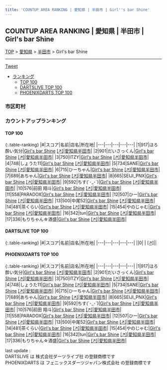 ```yaml
---
title: 'COUNTUP AREA RANKING | 愛知県 | 半田市 | Girl''s bar Shine'
---
```

## COUNTUP AREA RANKING | 愛知県 | 半田市 | Girl's bar Shine

[TOP](/darts/rank/) > [愛知県](/darts/rank/愛知県/) > [半田市](/darts/rank/愛知県/半田市/) > Girl's bar Shine

___

<a href="https://twitter.com/share?ref_src=twsrc%5Etfw" data-text="COUNTUP AREA RANKING | 愛知県半田市Girl's bar Shine" class="twitter-share-button" data-hashtags="DARTSLIVE,PHOENIXDARTS,darts,ダーツ" data-show-count="false">Tweet</a>

* [ランキング](#カウントアップランキング)
    * [TOP 100](#top-100)
    * [DARTSLIVE TOP 100](#dartslive-top-100)
    * [PHOENIXDARTS TOP 100](#phoenixdarts-top-100)

### 市区町村

<ul>

</ul>

### カウントアップランキング

#### TOP 100



{:.table-ranking}
|#|スコア|名前|店名|所在地|
|---|---|---|---|---|
|1|917|<span class="rank-name-pd">ほろ酔い気分</span>|<a href="/darts/rank/shops/53381.html">Girl's bar Shine</a> <a href="https://vs.phoenixdarts.com/jp/shop/shopDetailInfo/s_53381?s_seq=53381">[↗]</a>|<a href="/darts/rank/愛知県/半田市">愛知県半田市</a>|
|2|901|<span class="rank-name-pd">だいさっくん</span>|<a href="/darts/rank/shops/53381.html">Girl's bar Shine</a> <a href="https://vs.phoenixdarts.com/jp/shop/shopDetailInfo/s_53381?s_seq=53381">[↗]</a>|<a href="/darts/rank/愛知県/半田市">愛知県半田市</a>|
|3|750|<span class="rank-name-pd">ITZY</span>|<a href="/darts/rank/shops/53381.html">Girl's bar Shine</a> <a href="https://vs.phoenixdarts.com/jp/shop/shopDetailInfo/s_53381?s_seq=53381">[↗]</a>|<a href="/darts/rank/愛知県/半田市">愛知県半田市</a>|
|4|748|<span class="rank-name-pd">しょうた11</span>|<a href="/darts/rank/shops/53381.html">Girl's bar Shine</a> <a href="https://vs.phoenixdarts.com/jp/shop/shopDetailInfo/s_53381?s_seq=53381">[↗]</a>|<a href="/darts/rank/愛知県/半田市">愛知県半田市</a>|
|5|734|<span class="rank-name-pd">SANE</span>|<a href="/darts/rank/shops/53381.html">Girl's bar Shine</a> <a href="https://vs.phoenixdarts.com/jp/shop/shopDetailInfo/s_53381?s_seq=53381">[↗]</a>|<a href="/darts/rank/愛知県/半田市">愛知県半田市</a>|
|6|715|<span class="rank-name-pd">ひーちゃん</span>|<a href="/darts/rank/shops/53381.html">Girl's bar Shine</a> <a href="https://vs.phoenixdarts.com/jp/shop/shopDetailInfo/s_53381?s_seq=53381">[↗]</a>|<a href="/darts/rank/愛知県/半田市">愛知県半田市</a>|
|7|689|<span class="rank-name-pd">あちゃん</span>|<a href="/darts/rank/shops/53381.html">Girl's bar Shine</a> <a href="https://vs.phoenixdarts.com/jp/shop/shopDetailInfo/s_53381?s_seq=53381">[↗]</a>|<a href="/darts/rank/愛知県/半田市">愛知県半田市</a>|
|8|665|<span class="rank-name-pd">SEIJI_PNX</span>|<a href="/darts/rank/shops/53381.html">Girl's bar Shine</a> <a href="https://vs.phoenixdarts.com/jp/shop/shopDetailInfo/s_53381?s_seq=53381">[↗]</a>|<a href="/darts/rank/愛知県/半田市">愛知県半田市</a>|
|9|592|<span class="rank-name-pd">ちす(´･_･`)</span>|<a href="/darts/rank/shops/53381.html">Girl's bar Shine</a> <a href="https://vs.phoenixdarts.com/jp/shop/shopDetailInfo/s_53381?s_seq=53381">[↗]</a>|<a href="/darts/rank/愛知県/半田市">愛知県半田市</a>|
|10|576|<span class="rank-name-pd"><span class="pro-icon-pd"></span>前田 翔斗</span>|<a href="/darts/rank/shops/53381.html">Girl's bar Shine</a> <a href="https://vs.phoenixdarts.com/jp/shop/shopDetailInfo/s_53381?s_seq=53381">[↗]</a>|<a href="/darts/rank/愛知県/半田市">愛知県半田市</a>|
|11|558|<span class="rank-name-pd">PARADOX</span>|<a href="/darts/rank/shops/53381.html">Girl's bar Shine</a> <a href="https://vs.phoenixdarts.com/jp/shop/shopDetailInfo/s_53381?s_seq=53381">[↗]</a>|<a href="/darts/rank/愛知県/半田市">愛知県半田市</a>|
|12|507|<span class="rank-name-pd">ひー</span>|<a href="/darts/rank/shops/53381.html">Girl's bar Shine</a> <a href="https://vs.phoenixdarts.com/jp/shop/shopDetailInfo/s_53381?s_seq=53381">[↗]</a>|<a href="/darts/rank/愛知県/半田市">愛知県半田市</a>|
|13|500|<span class="rank-name-pd">中尾52</span>|<a href="/darts/rank/shops/53381.html">Girl's bar Shine</a> <a href="https://vs.phoenixdarts.com/jp/shop/shopDetailInfo/s_53381?s_seq=53381">[↗]</a>|<a href="/darts/rank/愛知県/半田市">愛知県半田市</a>|
|14|481|<span class="rank-name-pd">茶くらい</span>|<a href="/darts/rank/shops/53381.html">Girl's bar Shine</a> <a href="https://vs.phoenixdarts.com/jp/shop/shopDetailInfo/s_53381?s_seq=53381">[↗]</a>|<a href="/darts/rank/愛知県/半田市">愛知県半田市</a>|
|15|454|<span class="rank-name-pd">やのじゃむ</span>|<a href="/darts/rank/shops/53381.html">Girl's bar Shine</a> <a href="https://vs.phoenixdarts.com/jp/shop/shopDetailInfo/s_53381?s_seq=53381">[↗]</a>|<a href="/darts/rank/愛知県/半田市">愛知県半田市</a>|
|16|342|<span class="rank-name-pd">tun</span>|<a href="/darts/rank/shops/53381.html">Girl's bar Shine</a> <a href="https://vs.phoenixdarts.com/jp/shop/shopDetailInfo/s_53381?s_seq=53381">[↗]</a>|<a href="/darts/rank/愛知県/半田市">愛知県半田市</a>|
|17|336|<span class="rank-name-pd">もりちゃん☆酒盛</span>|<a href="/darts/rank/shops/53381.html">Girl's bar Shine</a> <a href="https://vs.phoenixdarts.com/jp/shop/shopDetailInfo/s_53381?s_seq=53381">[↗]</a>|<a href="/darts/rank/愛知県/半田市">愛知県半田市</a>|


#### DARTSLIVE TOP 100



{:.table-ranking}
|#|スコア|名前|店名|所在地|
|---|---|---|---|---|
||0|<span class="rank-name-dl"> </span>|<a href="/darts/rank/shops/.html"></a> <a href="">[↗]</a>|<a href="/darts/rank//"></a>|


#### PHOENIXDARTS TOP 100



{:.table-ranking}
|#|スコア|名前|店名|所在地|
|---|---|---|---|---|
|1|917|<span class="rank-name-pd">ほろ酔い気分</span>|<a href="/darts/rank/shops/53381.html">Girl's bar Shine</a> <a href="https://vs.phoenixdarts.com/jp/shop/shopDetailInfo/s_53381?s_seq=53381">[↗]</a>|<a href="/darts/rank/愛知県/半田市">愛知県半田市</a>|
|2|901|<span class="rank-name-pd">だいさっくん</span>|<a href="/darts/rank/shops/53381.html">Girl's bar Shine</a> <a href="https://vs.phoenixdarts.com/jp/shop/shopDetailInfo/s_53381?s_seq=53381">[↗]</a>|<a href="/darts/rank/愛知県/半田市">愛知県半田市</a>|
|3|750|<span class="rank-name-pd">ITZY</span>|<a href="/darts/rank/shops/53381.html">Girl's bar Shine</a> <a href="https://vs.phoenixdarts.com/jp/shop/shopDetailInfo/s_53381?s_seq=53381">[↗]</a>|<a href="/darts/rank/愛知県/半田市">愛知県半田市</a>|
|4|748|<span class="rank-name-pd">しょうた11</span>|<a href="/darts/rank/shops/53381.html">Girl's bar Shine</a> <a href="https://vs.phoenixdarts.com/jp/shop/shopDetailInfo/s_53381?s_seq=53381">[↗]</a>|<a href="/darts/rank/愛知県/半田市">愛知県半田市</a>|
|5|734|<span class="rank-name-pd">SANE</span>|<a href="/darts/rank/shops/53381.html">Girl's bar Shine</a> <a href="https://vs.phoenixdarts.com/jp/shop/shopDetailInfo/s_53381?s_seq=53381">[↗]</a>|<a href="/darts/rank/愛知県/半田市">愛知県半田市</a>|
|6|715|<span class="rank-name-pd">ひーちゃん</span>|<a href="/darts/rank/shops/53381.html">Girl's bar Shine</a> <a href="https://vs.phoenixdarts.com/jp/shop/shopDetailInfo/s_53381?s_seq=53381">[↗]</a>|<a href="/darts/rank/愛知県/半田市">愛知県半田市</a>|
|7|689|<span class="rank-name-pd">あちゃん</span>|<a href="/darts/rank/shops/53381.html">Girl's bar Shine</a> <a href="https://vs.phoenixdarts.com/jp/shop/shopDetailInfo/s_53381?s_seq=53381">[↗]</a>|<a href="/darts/rank/愛知県/半田市">愛知県半田市</a>|
|8|665|<span class="rank-name-pd">SEIJI_PNX</span>|<a href="/darts/rank/shops/53381.html">Girl's bar Shine</a> <a href="https://vs.phoenixdarts.com/jp/shop/shopDetailInfo/s_53381?s_seq=53381">[↗]</a>|<a href="/darts/rank/愛知県/半田市">愛知県半田市</a>|
|9|592|<span class="rank-name-pd">ちす(´･_･`)</span>|<a href="/darts/rank/shops/53381.html">Girl's bar Shine</a> <a href="https://vs.phoenixdarts.com/jp/shop/shopDetailInfo/s_53381?s_seq=53381">[↗]</a>|<a href="/darts/rank/愛知県/半田市">愛知県半田市</a>|
|10|576|<span class="rank-name-pd"><span class="pro-icon-pd"></span>前田 翔斗</span>|<a href="/darts/rank/shops/53381.html">Girl's bar Shine</a> <a href="https://vs.phoenixdarts.com/jp/shop/shopDetailInfo/s_53381?s_seq=53381">[↗]</a>|<a href="/darts/rank/愛知県/半田市">愛知県半田市</a>|
|11|558|<span class="rank-name-pd">PARADOX</span>|<a href="/darts/rank/shops/53381.html">Girl's bar Shine</a> <a href="https://vs.phoenixdarts.com/jp/shop/shopDetailInfo/s_53381?s_seq=53381">[↗]</a>|<a href="/darts/rank/愛知県/半田市">愛知県半田市</a>|
|12|507|<span class="rank-name-pd">ひー</span>|<a href="/darts/rank/shops/53381.html">Girl's bar Shine</a> <a href="https://vs.phoenixdarts.com/jp/shop/shopDetailInfo/s_53381?s_seq=53381">[↗]</a>|<a href="/darts/rank/愛知県/半田市">愛知県半田市</a>|
|13|500|<span class="rank-name-pd">中尾52</span>|<a href="/darts/rank/shops/53381.html">Girl's bar Shine</a> <a href="https://vs.phoenixdarts.com/jp/shop/shopDetailInfo/s_53381?s_seq=53381">[↗]</a>|<a href="/darts/rank/愛知県/半田市">愛知県半田市</a>|
|14|481|<span class="rank-name-pd">茶くらい</span>|<a href="/darts/rank/shops/53381.html">Girl's bar Shine</a> <a href="https://vs.phoenixdarts.com/jp/shop/shopDetailInfo/s_53381?s_seq=53381">[↗]</a>|<a href="/darts/rank/愛知県/半田市">愛知県半田市</a>|
|15|454|<span class="rank-name-pd">やのじゃむ</span>|<a href="/darts/rank/shops/53381.html">Girl's bar Shine</a> <a href="https://vs.phoenixdarts.com/jp/shop/shopDetailInfo/s_53381?s_seq=53381">[↗]</a>|<a href="/darts/rank/愛知県/半田市">愛知県半田市</a>|
|16|342|<span class="rank-name-pd">tun</span>|<a href="/darts/rank/shops/53381.html">Girl's bar Shine</a> <a href="https://vs.phoenixdarts.com/jp/shop/shopDetailInfo/s_53381?s_seq=53381">[↗]</a>|<a href="/darts/rank/愛知県/半田市">愛知県半田市</a>|
|17|336|<span class="rank-name-pd">もりちゃん☆酒盛</span>|<a href="/darts/rank/shops/53381.html">Girl's bar Shine</a> <a href="https://vs.phoenixdarts.com/jp/shop/shopDetailInfo/s_53381?s_seq=53381">[↗]</a>|<a href="/darts/rank/愛知県/半田市">愛知県半田市</a>|


<div class="footer border-top border-gray-light mt-5 pt-3 text-right text-gray">
    last update : <span style="font-weight: italic" id="foot_last_modified"></span><br />
    DARTSLIVE は 株式会社ダーツライブ社 の登録商標です<br />
    PHOENIXDARTS は フェニックスダーツジャパン株式会社 の登録商標です<br />
</div>

<script src="https://cdnjs.cloudflare.com/ajax/libs/jquery.tablesorter/2.31.3/js/jquery.tablesorter.min.js" integrity="sha512-qzgd5cYSZcosqpzpn7zF2ZId8f/8CHmFKZ8j7mU4OUXTNRd5g+ZHBPsgKEwoqxCtdQvExE5LprwwPAgoicguNg==" crossorigin="anonymous" referrerpolicy="no-referrer"></script>
<link rel="stylesheet" href="https://cdnjs.cloudflare.com/ajax/libs/jquery.tablesorter/2.31.3/css/theme.default.min.css" integrity="sha512-wghhOJkjQX0Lh3NSWvNKeZ0ZpNn+SPVXX1Qyc9OCaogADktxrBiBdKGDoqVUOyhStvMBmJQ8ZdMHiR3wuEq8+w==" crossorigin="anonymous" referrerpolicy="no-referrer" />
<script>
$(function() {
    $(".table-ranking").tablesorter({sortList:[[0, 0]]});
    $("#foot_last_modified").text(formatDate(new Date(document.lastModified), 'yyyy-MM-dd HH:mm:ss'));
});
</script>

<script async src="https://platform.twitter.com/widgets.js" charset="utf-8"></script>
